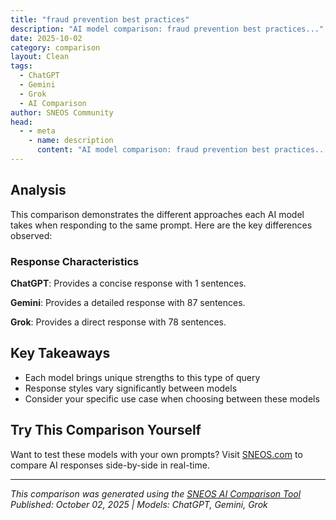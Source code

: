 ```yaml
---
title: "fraud prevention best practices"
description: "AI model comparison: fraud prevention best practices..."
date: 2025-10-02
category: comparison
layout: Clean
tags:
  - ChatGPT
  - Gemini
  - Grok
  - AI Comparison
author: SNEOS Community
head:
  - - meta
    - name: description
      content: "AI model comparison: fraud prevention best practices..."
---
```


<ChatComparison
  title="fraud prevention best practices"
  prompt="fraud prevention best practices"
  :responses='{
    "ChatGPT": "Error calling OpenAI API.",
    "Gemini": "## Fraud Prevention Best Practices: A Comprehensive Guide\n\nFraud prevention is an ongoing process that requires vigilance, a multi-layered approach, and adaptation to evolving threats. Here\u0027s a comprehensive guide covering best practices across various areas:\n\n**I. Organizational Culture \u0026 Governance:**\n\n*   **Tone at the Top:**\n    *   **Ethical Leadership:** Leaders must champion ethical behavior and demonstrate zero tolerance for fraud.\n    *   **Code of Conduct:** Establish a clear and comprehensive code of conduct outlining acceptable behavior and the consequences of fraud.  Make it easily accessible and consistently enforced.\n*   **Risk Assessments:**\n    *   **Regular Assessments:** Conduct regular fraud risk assessments to identify vulnerabilities and prioritize mitigation efforts.  Consider both internal and external risks.\n    *   **Scenario Planning:** Develop and test fraud scenarios to prepare for potential attacks and evaluate the effectiveness of existing controls.\n*   **Anti-Fraud Program:**\n    *   **Dedicated Team/Individual:** Assign responsibility for fraud prevention and detection to a specific team or individual with the necessary expertise and authority.\n    *   **Defined Policies and Procedures:** Establish clear policies and procedures for preventing, detecting, reporting, and investigating fraud.\n    *   **Training and Awareness:** Provide ongoing training to employees at all levels on fraud awareness, detection techniques, and reporting procedures. Make it specific to their roles.\n\n**II. Internal Controls:**\n\n*   **Segregation of Duties:** Separate key responsibilities (authorization, custody, record-keeping, reconciliation) to prevent any single individual from controlling an entire process.\n*   **Authorization Limits:**  Establish clear authorization limits for financial transactions and other critical activities. Require multiple levels of approval for high-value transactions.\n*   **Physical Security:** Protect physical assets and sensitive information through appropriate security measures, such as access controls, surveillance systems, and secure storage.\n*   **Information Security:** Implement strong information security measures to protect data from unauthorized access, use, disclosure, disruption, modification, or destruction. (See section IV for more details)\n*   **Regular Audits:** Conduct regular internal and external audits to assess the effectiveness of internal controls and identify potential weaknesses.\n*   **Reconciliations:** Regularly reconcile accounts, transactions, and inventory to detect discrepancies and potential fraud.\n*   **Data Analytics:**  Implement data analytics techniques to identify unusual patterns, outliers, and suspicious activities that may indicate fraud.\n*   **Vendor Due Diligence:**  Conduct thorough due diligence on vendors before engaging in business relationships to assess their integrity and financial stability.\n*   **Whistleblower Program:**  Establish a confidential and anonymous whistleblower program to encourage employees to report suspected fraud without fear of retaliation.  Promote it and ensure reports are properly investigated.\n\n**III. Financial Controls:**\n\n*   **Invoice Processing:**\n    *   **Verification:** Verify all invoices against purchase orders and receiving reports before payment.\n    *   **Duplicate Payment Prevention:** Implement controls to prevent duplicate payments.\n    *   **Vendor Master File Maintenance:** Regularly review and update the vendor master file to prevent fraudulent vendors.\n*   **Expense Reimbursements:**\n    *   **Clear Policies:**  Establish clear and well-enforced expense reimbursement policies.\n    *   **Documentation:**  Require detailed documentation for all expense reimbursements.\n    *   **Review and Approval:**  Implement a robust review and approval process for expense reports.\n*   **Cash Handling:**\n    *   **Secure Cash Handling Procedures:** Establish secure cash handling procedures, including daily reconciliation and secure storage.\n    *   **Limited Access:**  Limit access to cash to authorized personnel.\n    *   **Regular Counts:**  Conduct regular cash counts and reconcile them with records.\n*   **Payroll:**\n    *   **Background Checks:** Conduct thorough background checks on all new hires.\n    *   **Segregation of Duties:**  Separate payroll processing from timekeeping and personnel management.\n    *   **Review and Approval:**  Implement a robust review and approval process for payroll changes.\n    *   **Direct Deposit:**  Encourage direct deposit to minimize the risk of fraudulent checks.\n\n**IV. Information Security:**\n\n*   **Access Controls:**\n    *   **Least Privilege:** Grant users only the minimum level of access necessary to perform their job duties.\n    *   **Strong Passwords:** Enforce strong password policies and require regular password changes.  Implement multi-factor authentication (MFA) wherever possible.\n    *   **Regular Reviews:** Regularly review and update user access rights.\n*   **Network Security:**\n    *   **Firewalls:** Implement and maintain firewalls to protect the network from unauthorized access.\n    *   **Intrusion Detection/Prevention Systems:** Use intrusion detection and prevention systems to monitor network traffic for suspicious activity.\n    *   **VPN:**  Use a Virtual Private Network (VPN) for secure remote access.\n*   **Data Encryption:** Encrypt sensitive data at rest and in transit to protect it from unauthorized access.\n*   **Endpoint Security:**\n    *   **Antivirus/Antimalware:** Install and maintain up-to-date antivirus and antimalware software on all devices.\n    *   **Endpoint Detection and Response (EDR):** Implement EDR solutions to detect and respond to threats on endpoints.\n    *   **Mobile Device Management (MDM):** Use MDM to manage and secure mobile devices that access sensitive data.\n*   **Security Awareness Training:**  Provide regular security awareness training to employees to educate them about phishing, malware, and other cybersecurity threats.\n*   **Vulnerability Management:**  Regularly scan for and remediate vulnerabilities in systems and applications.  Use a patching process.\n*   **Incident Response Plan:**  Develop and test an incident response plan to address security breaches and other incidents.\n\n**V.  Detection \u0026 Reporting:**\n\n*   **Monitoring:**  Implement continuous monitoring of key systems and processes to detect suspicious activity.\n*   **Data Analytics:** Leverage data analytics to identify anomalies and patterns that may indicate fraud.\n*   **Whistleblower Program:**  Make sure the whistleblower program is well-publicized and employees understand how to use it and are protected from retaliation.\n*   **Hotlines:**  Establish anonymous reporting hotlines for employees and other stakeholders to report suspected fraud.\n*   **Investigative Procedures:**  Develop clear and consistent investigative procedures for handling fraud allegations.\n*   **Legal Counsel:**  Involve legal counsel in fraud investigations to ensure compliance with legal requirements.\n\n**VI.  Customer-Focused Fraud Prevention:**\n\n*   **Identity Verification:** Implement robust identity verification procedures for new customers and transactions.  Use tools like knowledge-based authentication (KBA), biometric authentication, and document verification.\n*   **Transaction Monitoring:**  Monitor customer transactions for suspicious activity, such as large or unusual transactions, changes in spending patterns, and transactions from high-risk locations.\n*   **Account Takeover Protection:**  Implement measures to protect against account takeover, such as multi-factor authentication, device recognition, and fraud alerts.\n*   **Card-Not-Present Fraud Prevention:**  Use address verification system (AVS), card verification value (CVV), and 3D Secure authentication to prevent card-not-present fraud.\n*   **Customer Communication:**  Communicate regularly with customers about fraud prevention and provide them with tips for protecting themselves.\n*   **Fraud Alerts:**  Provide customers with the option to receive fraud alerts for suspicious transactions.\n\n**VII.  Specific Industry Considerations:**\n\n*   **Healthcare:**  Focus on preventing billing fraud, identity theft, and prescription fraud.\n*   **Retail:**  Focus on preventing point-of-sale fraud, gift card fraud, and return fraud.\n*   **Financial Services:**  Focus on preventing money laundering, wire transfer fraud, and loan fraud.\n*   **Government:**  Focus on preventing procurement fraud, grant fraud, and benefit fraud.\n\n**VIII.  Technology \u0026 Tools:**\n\n*   **Fraud Detection Software:**  Implement fraud detection software to automate the detection of suspicious activity.\n*   **Data Loss Prevention (DLP) Software:** Use DLP software to prevent sensitive data from leaving the organization.\n*   **Security Information and Event Management (SIEM) Systems:** Use SIEM systems to collect and analyze security logs from various sources to detect security incidents.\n*   **Identity and Access Management (IAM) Systems:**  Use IAM systems to manage user identities and access rights.\n*   **Background Check Services:**  Utilize background check services for pre-employment screening and vendor due diligence.\n\n**Key Takeaways:**\n\n*   **Proactive Approach:**  Fraud prevention is most effective when approached proactively, rather than reactively.\n*   **Continuous Improvement:**  Regularly review and update fraud prevention measures to adapt to evolving threats.\n*   **Collaboration:**  Foster collaboration between different departments and stakeholders to create a strong fraud prevention culture.\n*   **Documentation:** Maintain thorough documentation of all fraud prevention policies, procedures, and investigations.\n*   **Seek Expert Advice:** Don\u0027t hesitate to seek expert advice from fraud prevention consultants or cybersecurity professionals.\n\nBy implementing these best practices, organizations can significantly reduce their risk of fraud and protect their assets, reputation, and stakeholders. Remember that a layered approach, combined with employee training and a strong ethical culture, is crucial for effective fraud prevention.\n",
    "Grok": "Fraud prevention is critical for businesses, individuals, and organizations to protect against financial loss, data breaches, and reputational damage. Implementing best practices can help mitigate risks and detect fraudulent activities early. Below are some widely recognized fraud prevention best practices across various domains, including businesses, online transactions, and personal security.\n\n---\n\n### **1. Establish a Strong Internal Control System (For Businesses)**\n- **Segregation of Duties**: Divide responsibilities among different employees to prevent a single individual from having control over all aspects of a financial transaction (e.g., one person handles payments, another reconciles accounts).\n- **Regular Audits**: Conduct internal and external audits to identify discrepancies, irregularities, and potential fraud.\n- **Access Controls**: Limit access to sensitive systems, data, and financial resources to authorized personnel only. Use role-based access control (RBAC) to ensure employees only access what they need for their job.\n- **Approval Processes**: Implement multi-level approval processes for significant transactions, expenditures, or changes to critical data.\n\n---\n\n### **2. Educate and Train Employees**\n- **Fraud Awareness Training**: Educate staff about common fraud schemes (e.g., phishing, invoice fraud, payroll fraud) and how to recognize red flags.\n- **Whistleblower Policies**: Encourage employees to report suspicious activities by providing anonymous reporting channels and protecting whistleblowers from retaliation.\n- **Code of Conduct**: Establish clear ethical guidelines and consequences for fraudulent behavior to deter misconduct.\n\n---\n\n### **3. Implement Robust Cybersecurity Measures**\n- **Strong Authentication**: Use multi-factor authentication (MFA) for accessing accounts, systems, and sensitive data.\n- **Encryption**: Protect sensitive information (e.g., customer data, financial records) during storage and transmission using encryption protocols.\n- **Regular Software Updates**: Keep systems, applications, and antivirus software updated to protect against vulnerabilities and cyber threats.\n- **Firewalls and Intrusion Detection**: Deploy firewalls and intrusion detection systems to monitor and block unauthorized access attempts.\n- **Employee Device Security**: Enforce policies for securing devices (e.g., laptops, mobile phones) used for work, including remote work environments.\n\n---\n\n### **4. Monitor and Detect Suspicious Activity**\n- **Transaction Monitoring**: Use automated systems to flag unusual or high-risk transactions (e.g., large withdrawals, frequent small payments, or transactions outside normal patterns).\n- **Behavioral Analytics**: Leverage AI and machine learning tools to detect anomalies in user behavior that might indicate fraud.\n- **Reconciliation**: Regularly reconcile bank statements, accounts, and inventory to identify discrepancies early.\n- **Red Flag Awareness**: Be alert for signs of fraud, such as unexplained expenses, duplicate payments, or employee resistance to audits.\n\n---\n\n### **5. Strengthen Vendor and Third-Party Oversight**\n- **Due Diligence**: Verify the legitimacy of vendors, suppliers, and partners before engaging in business. Check for fake companies or shell entities.\n- **Contractual Safeguards**: Include anti-fraud clauses and penalties in contracts with third parties.\n- **Invoice Verification**: Match invoices against purchase orders and delivery receipts to prevent payment for fictitious goods or services.\n\n---\n\n### **6. Protect Customer and Personal Data**\n- **Secure Payment Systems**: Use PCI-DSS compliant payment processing systems to safeguard credit card transactions.\n- **Data Minimization**: Collect and store only the data necessary for business operations to reduce exposure in case of a breach.\n- **Customer Education**: Inform customers about phishing scams, secure payment practices, and how to verify legitimate communications from your organization.\n\n---\n\n### **7. Prevent Online and Digital Fraud**\n- **Email Security**: Use tools like SPF, DKIM, and DMARC to prevent email spoofing and phishing attempts.\n- **Website Security**: Secure websites with HTTPS and SSL/TLS certificates to protect user data during online transactions.\n- **Fraud Detection Tools**: Use fraud detection software to identify suspicious activities, such as multiple failed login attempts or unusual IP addresses.\n- **Tokenization**: Replace sensitive data (e.g., credit card numbers) with tokens to reduce the risk of data theft.\n\n---\n\n### **8. Develop a Fraud Response Plan**\n- **Incident Response**: Create a detailed plan for responding to fraud incidents, including steps to contain damage, investigate, and notify affected parties.\n- **Legal Action**: Work with legal counsel to address fraud cases and pursue prosecution or recovery of losses if necessary.\n- **Insurance**: Obtain fraud insurance to mitigate financial losses resulting from fraudulent activities.\n- **Communication**: Have a strategy for communicating with stakeholders (e.g., customers, employees, regulators) in the event of a fraud incident to maintain trust.\n\n---\n\n### **9. Foster a Culture of Transparency and Accountability**\n- **Tone at the Top**: Leadership should model ethical behavior and prioritize fraud prevention.\n- **Open Communication**: Encourage employees to ask questions and report concerns without fear of retaliation.\n- **Performance Monitoring**: Regularly review employee performance and financial activities to detect potential internal fraud.\n\n---\n\n### **10. Stay Updated on Fraud Trends**\n- **Research Emerging Threats**: Keep abreast of new fraud techniques, such as deepfake scams, ransomware, or synthetic identity fraud.\n- **Collaborate with Industry Peers**: Share information about fraud trends and prevention strategies through industry associations or networks.\n- **Regulatory Compliance**: Adhere to relevant laws and regulations (e.g., GDPR, CCPA, AML/KYC) to avoid penalties and reduce fraud risks.\n\n---\n\n### **Specific Best Practices for Individuals**\n- **Protect Personal Information**: Avoid sharing sensitive information (e.g., SSN, bank details) unless absolutely necessary, and only with trusted entities.\n- **Monitor Accounts**: Regularly check bank and credit card statements for unauthorized transactions.\n- **Use Strong Passwords**: Create unique, complex passwords for each account and change them periodically.\n- **Beware of Phishing**: Do not click on suspicious links or provide information in response to unsolicited emails, calls, or texts.\n- **Freeze Credit if Necessary**: If you suspect identity theft, contact credit bureaus to place a freeze on your credit file.\n\n---\n\n### **Conclusion**\nFraud prevention requires a multi-layered approach that combines technology, processes, education, and vigilance. By proactively identifying risks, implementing controls, and fostering a culture of integrity, both individuals and organizations can significantly reduce their exposure to fraud. Regularly review and update fraud prevention strategies to adapt to evolving threats and ensure long-term protection. If you\u0027re in a specific industry or dealing with a particular type of fraud, let me know, and I can provide tailored advice!"
  }'
  published-date="09:44"
/>

## Analysis

This comparison demonstrates the different approaches each AI model takes when responding to the same prompt. Here are the key differences observed:

### Response Characteristics

**ChatGPT**: Provides a concise response with 1 sentences. 

**Gemini**: Provides a detailed response with 87 sentences. 

**Grok**: Provides a direct response with 78 sentences. 

## Key Takeaways

- Each model brings unique strengths to this type of query
- Response styles vary significantly between models
- Consider your specific use case when choosing between these models

## Try This Comparison Yourself

Want to test these models with your own prompts? Visit [SNEOS.com](https://sneos.com) to compare AI responses side-by-side in real-time.

---

*This comparison was generated using the [SNEOS AI Comparison Tool](https://sneos.com)*
*Published: October 02, 2025 | Models: ChatGPT, Gemini, Grok*
